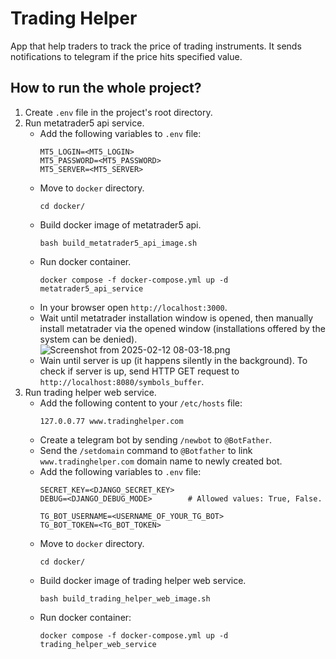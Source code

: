 # Trading Helper
App that help traders to track the price of trading instruments. It sends notifications to telegram if the price hits specified value.
## How to run the whole project?
1. Create `.env` file in the project's root directory.
2. Run metatrader5 api service.
   - Add the following variables to `.env` file:
      ```
      MT5_LOGIN=<MT5_LOGIN>
      MT5_PASSWORD=<MT5_PASSWORD>
      MT5_SERVER=<MT5_SERVER>
      ```
   - Move to `docker` directory.
      ```
      cd docker/
      ```
   - Build docker image of metatrader5 api.
      ```
      bash build_metatrader5_api_image.sh
      ```
   - Run docker container.
      ```
      docker compose -f docker-compose.yml up -d metatrader5_api_service
      ```
   - In your browser open `http://localhost:3000`.
   - Wait until metatrader installation window is opened, then
     manually install metatrader via the opened window (installations 
     offered by the system can be denied).
      ![Screenshot from 2025-02-12 08-03-18.png](..%2F..%2FPictures%2FScreenshots%2FScreenshot%20from%202025-02-12%2008-03-18.png)
   - Wain until server is up (it happens silently in the background).
     To check if server is up, send HTTP GET request to 
     `http://localhost:8080/symbols_buffer`.
3. Run trading helper web service.
   - Add the following content to your `/etc/hosts` file:
      ```
      127.0.0.77 www.tradinghelper.com
      ```
   - Create a telegram bot by sending `/newbot` to `@BotFather`.
   - Send the `/setdomain` command to `@Botfather` to link 
     `www.tradinghelper.com` domain name to newly created bot.
   - Add the following variables to `.env` file:
      ```
      SECRET_KEY=<DJANGO_SECRET_KEY>
      DEBUG=<DJANGO_DEBUG_MODE>        # Allowed values: True, False.
   
      TG_BOT_USERNAME=<USERNAME_OF_YOUR_TG_BOT>
      TG_BOT_TOKEN=<TG_BOT_TOKEN>
      ```
   - Move to `docker` directory.
      ```
      cd docker/
      ```
   - Build docker image of trading helper web service.
      ```
      bash build_trading_helper_web_image.sh
      ```
   - Run docker container:  
      ```
      docker compose -f docker-compose.yml up -d trading_helper_web_service
      ```
